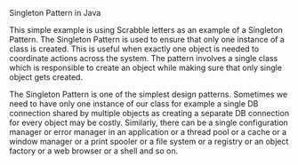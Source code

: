 Singleton Pattern in Java

This simple example is using Scrabble letters as an example of a Singleton Pattern. The Singleton Pattern is used to 
ensure that only one instance of a class is created. This is useful when exactly one object is needed to coordinate 
actions across the system. The pattern involves a single class which is responsible to create an object while making 
sure that only single object gets created. 

The Singleton Pattern is one of the simplest design patterns. Sometimes we need to have only one instance of our class 
for example a single DB connection shared by multiple objects as creating a separate DB connection for every object may
be costly. Similarly, there can be a single configuration manager or error manager in an application or a thread pool or
a cache or a window manager or a print spooler or a file system or a registry or an object factory or a web browser or 
a shell and so on.